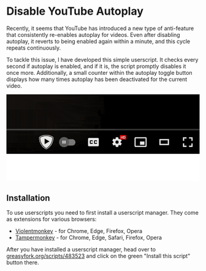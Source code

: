 # Disable YouTube Autoplay

Recently, it seems that YouTube has introduced a new type of anti-feature that consistently re-enables autoplay for videos. Even after disabling autoplay, it reverts to being enabled again within a minute, and this cycle repeats continuously.

To tackle this issue, I have developed this simple userscript. It checks every second if autoplay is enabled, and if it is, the script promptly disables it once more. Additionally, a small counter within the autoplay toggle button displays how many times autoplay has been deactivated for the current video.

<img width="786" alt="Demo GIF" src="https://raw.githubusercontent.com/tadwohlrapp/disable-youtube-autoplay/main/demo.gif">

## Installation

To use userscripts you need to first install a userscript manager. They come as extensions for various browsers:

- [Violentmonkey](https://violentmonkey.github.io/) - for Chrome, Edge, Firefox, Opera
- [Tampermonkey](https://tampermonkey.net/) - for Chrome, Edge, Safari, Firefox, Opera

After you have installed a userscript manager, head over to [greasyfork.org/scripts/483523](https://greasyfork.org/scripts/483523) and click on the green "Install this script" button there.

